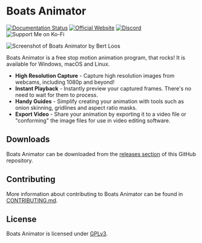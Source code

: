 # Boats Animator

[![Documentation Status](https://readthedocs.org/projects/boatsanimator/badge/?version=stable)](https://boatsanimator.readthedocs.io/en/stable/?badge=stable) 
[![Official Website](https://img.shields.io/badge/Official%20Website-lightgrey?logo=google-chrome&logoColor=white)](https://www.charlielee.uk/boats-animator)
[![Discord](https://img.shields.io/badge/Discord%20Server-%237289DA.svg?logo=discord&logoColor=white)](https://discord.com/invite/SUPWr8fDWN)
![Support Me on Ko-Fi](https://img.shields.io/badge/Support%20Me%20on%20Ko--fi-F16061?logo=ko-fi&logoColor=white)

![Screenshot of Boats Animator by Bert Loos](https://www.charlielee.uk/assets/boats-animator/user-submissions/bertl1.jpg)

Boats Animator is a free stop motion animation program, that rocks! It is available for Windows, macOS and Linux.

* **High Resolution Capture** - Capture high resolution images from webcams, including 1080p and beyond! 
* **Instant Playback** - Instantly preview your captured frames. There's no need to wait for them to process.
* **Handy Guides** - Simplify creating your animation with tools such as onion skinning, gridlines and aspect ratio masks.
* **Export Video** - Share your animation by exporting it to a video file or "conforming" the image files for use in video editing software.

## Downloads

Boats Animator can be downloaded from the [releases section](https://github.com/charlielee/boats-animator/releases) of this GitHub repository.

## Contributing

More information about contributing to Boats Animator can be found in [CONTRIBUTING.md](https://github.com/charlielee/boats-animator/blob/master/CONTRIBUTING.md).

## License

Boats Animator is licensed under [GPLv3](http://www.gnu.org/licenses/gpl.html).
